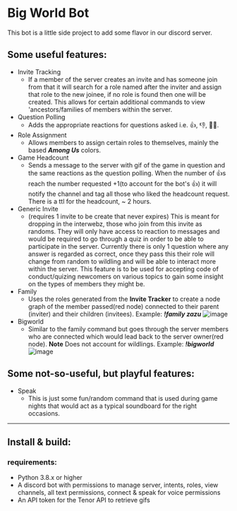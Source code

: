 # Big World Bot
This bot is a little side project to add some flavor in our discord server.

## Some useful features:
* Invite Tracking
  * If a member of the server creates an invite and has someone join from that it will search for a role named after the inviter and assign that role to the new joinee, if no role is found then one will be created. This allows for certain additional commands to view 'ancestors/families of members within the server.
* Question Polling
  * Adds the appropriate reactions for questions asked i.e. :thumbsup:, :thumbsdown:, 🤷‍♀️.
* Role Assignment
  * Allows members to assign certain roles to themselves, mainly the based ***Among Us*** colors.
* Game Headcount
  * Sends a message to the server with gif of the game in question and the same reactions as the question polling. When the number of :thumbsup:s reach the number requested +1(to account for the bot's :thumbsup:) it will notify the channel and tag all those who liked the headcount request. There is a ttl for the headcount, ~ 2 hours.
* Generic Invite
  * (requires 1 invite to be create that never expires) This is meant for dropping in the interwebz, those who join from this invite as randoms. They will only have access to reaction to messages and would be required to go through a quiz in order to be able to participate in the server. Currently there is only 1 question where any answer is regarded as correct, once they pass this their role will change from random to wildling and will be able to interact more within the server. This feature is to be used for accepting code of conduct/quizing newcomers on various topics to gain some insight on the types of members they might be. 
* Family
  * Uses the roles generated from the **Invite Tracker** to create a node graph of the member passed(red node) connected to their parent (inviter) and their children (invitees).
  Example: ***!family zazu***
  ![image](https://cdn.discordapp.com/attachments/759558589764599849/796179997709828096/family_zazu.png)
* Bigworld
  * Similar to the family command but goes through the server members who are connected which would lead back to the server owner(red node). **Note** Does not account for wildlings.
  Example: ***!bigworld***
  ![image](https://cdn.discordapp.com/attachments/759558589764599849/796181870424358962/bigworld_Noonz.png)

## Some not-so-useful, but playful features:
* Speak
  * This is just some fun/random command that is used during game nights that would act as a typical soundboard for the right occasions.

___
 
## Install & build:
### requirements:
* Python 3.8.x or higher
* A discord bot with permissions to manage server, intents, roles, view channels, all text permissions, connect & speak for voice permissions
* An API token for the Tenor API to retrieve gifs
  
